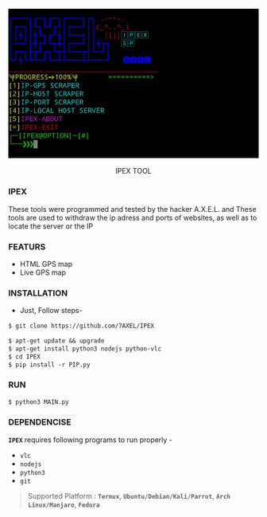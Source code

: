 <!-- IPEX -->
<p align="center">
  <img src="https://github.com/7AXEL/IPEX/blob/main/LOGO.jpg">
</p>

<p align="center">IPEX TOOL</p>

### IPEX
These tools were programmed and tested by the hacker A.X.E.L.  and These tools are used to withdraw the ip adress and ports of websites, as well as to locate the server or the IP
### FEATURS
- HTML GPS map
- Live GPS map
### INSTALLATION
- Just, Follow steps-
```
$ git clone https://github.com/7AXEL/IPEX
```
```
$ apt-get update && upgrade
$ apt-get install python3 nodejs python-vlc
$ cd IPEX
$ pip install -r PIP.py
```
### RUN
```
$ python3 MAIN.py
```
### DEPENDENCISE

**`IPEX`** requires following programs to run properly - 
- `vlc`
- `nodejs`
- `python3`
- `git`
> Supported Platform : **`Termux`**, **`Ubuntu/Debian/Kali/Parrot`**, **`Arch Linux/Manjaro`**, **`Fedora`**


